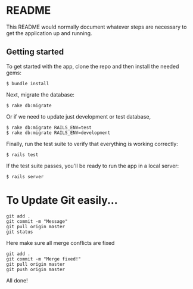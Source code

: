 # README

This README would normally document whatever steps are necessary to get the
application up and running.

## Getting started

To get started with the app, clone the repo and then install the needed gems:

```
$ bundle install
```

Next, migrate the database:

```
$ rake db:migrate
```

Or if we need to update just development or test database,

```
$ rake db:migrate RAILS_ENV=test
$ rake db:migrate RAILS_ENV=development
```

Finally, run the test suite to verify that everything is working correctly:

```
$ rails test
```

If the test suite passes, you'll be ready to run the app in a local server:

```
$ rails server
```

# To Update Git easily...

```
git add .
git commit -m "Message"
git pull origin master
git status
```

Here make sure all merge conflicts are fixed

```
git add .
git commit -m "Merge fixed!"
git pull origin master
git push origin master
```

All done!
